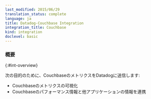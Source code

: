 ```yaml
---
last_modified: 2015/06/29
translation_status: complete
language: ja
title: Datadog-Couchbase Integration
integration_title: Couchbase
kind: integration
doclevel: basic
---
```


<!-- Get metrics from Couchbase in real time to

* Visualize key Couchbase metrics
* Correlate Couchbase performance with the rest of your applications -->

### 概要
{:#int-overview}

次の目的のために、CouchbaseのメトリクスをDatadogに送信します:

* Couchbaseのメトリクスの可視化
* Couchbaseのパフォーマンス情報と他アプリケーションの情報を連携
